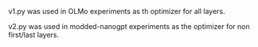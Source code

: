v1.py was used in OLMo experiments as th optimizer for all layers.


v2.py was used in modded-nanogpt experiments as the optimizer for non first/last layers.
